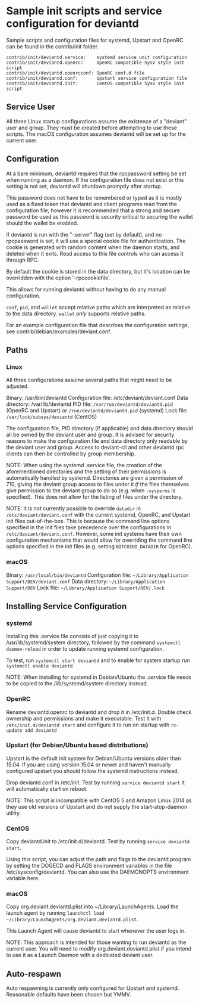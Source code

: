 Sample init scripts and service configuration for deviantd
==========================================================

Sample scripts and configuration files for systemd, Upstart and OpenRC
can be found in the contrib/init folder.

    contrib/init/deviantd.service:    systemd service unit configuration
    contrib/init/deviantd.openrc:     OpenRC compatible SysV style init script
    contrib/init/deviantd.openrcconf: OpenRC conf.d file
    contrib/init/deviantd.conf:       Upstart service configuration file
    contrib/init/deviantd.init:       CentOS compatible SysV style init script

Service User
---------------------------------

All three Linux startup configurations assume the existence of a "deviant" user
and group.  They must be created before attempting to use these scripts.
The macOS configuration assumes deviantd will be set up for the current user.

Configuration
---------------------------------

At a bare minimum, deviantd requires that the rpcpassword setting be set
when running as a daemon.  If the configuration file does not exist or this
setting is not set, deviantd will shutdown promptly after startup.

This password does not have to be remembered or typed as it is mostly used
as a fixed token that deviantd and client programs read from the configuration
file, however it is recommended that a strong and secure password be used
as this password is security critical to securing the wallet should the
wallet be enabled.

If deviantd is run with the "-server" flag (set by default), and no rpcpassword is set,
it will use a special cookie file for authentication. The cookie is generated with random
content when the daemon starts, and deleted when it exits. Read access to this file
controls who can access it through RPC.

By default the cookie is stored in the data directory, but it's location can be overridden
with the option '-rpccookiefile'.

This allows for running deviantd without having to do any manual configuration.

`conf`, `pid`, and `wallet` accept relative paths which are interpreted as
relative to the data directory. `wallet` *only* supports relative paths.

For an example configuration file that describes the configuration settings,
see contrib/debian/examples/deviant.conf.

Paths
---------------------------------

### Linux

All three configurations assume several paths that might need to be adjusted.

Binary:              /usr/bin/deviantd
Configuration file:  /etc/deviant/deviant.conf
Data directory:      /var/lib/deviantd
PID file:            `/var/run/deviantd/deviantd.pid` (OpenRC and Upstart) or `/run/deviantd/deviantd.pid` (systemd)
Lock file:           `/var/lock/subsys/deviantd` (CentOS)

The configuration file, PID directory (if applicable) and data directory
should all be owned by the deviant user and group.  It is advised for security
reasons to make the configuration file and data directory only readable by the
deviant user and group.  Access to deviant-cli and other deviantd rpc clients
can then be controlled by group membership.

NOTE: When using the systemd .service file, the creation of the aforementioned
directories and the setting of their permissions is automatically handled by
systemd. Directories are given a permission of 710, giving the deviant group
access to files under it _if_ the files themselves give permission to the
deviant group to do so (e.g. when `-sysperms` is specified). This does not allow
for the listing of files under the directory.

NOTE: It is not currently possible to override `datadir` in
`/etc/deviant/deviant.conf` with the current systemd, OpenRC, and Upstart init
files out-of-the-box. This is because the command line options specified in the
init files take precedence over the configurations in
`/etc/deviant/deviant.conf`. However, some init systems have their own
configuration mechanisms that would allow for overriding the command line
options specified in the init files (e.g. setting `BITCOIND_DATADIR` for
OpenRC).

### macOS

Binary:              `/usr/local/bin/deviantd`
Configuration file:  `~/Library/Application Support/DEV/deviant.conf`
Data directory:      `~/Library/Application Support/DEV`
Lock file:           `~/Library/Application Support/DEV/.lock`

Installing Service Configuration
-----------------------------------

### systemd

Installing this .service file consists of just copying it to
/usr/lib/systemd/system directory, followed by the command
`systemctl daemon-reload` in order to update running systemd configuration.

To test, run `systemctl start deviantd` and to enable for system startup run
`systemctl enable deviantd`

NOTE: When installing for systemd in Debian/Ubuntu the .service file needs to be copied to the /lib/systemd/system directory instead.

### OpenRC

Rename deviantd.openrc to deviantd and drop it in /etc/init.d.  Double
check ownership and permissions and make it executable.  Test it with
`/etc/init.d/deviantd start` and configure it to run on startup with
`rc-update add deviantd`

### Upstart (for Debian/Ubuntu based distributions)

Upstart is the default init system for Debian/Ubuntu versions older than 15.04. If you are using version 15.04 or newer and haven't manually configured upstart you should follow the systemd instructions instead.

Drop deviantd.conf in /etc/init.  Test by running `service deviantd start`
it will automatically start on reboot.

NOTE: This script is incompatible with CentOS 5 and Amazon Linux 2014 as they
use old versions of Upstart and do not supply the start-stop-daemon utility.

### CentOS

Copy deviantd.init to /etc/init.d/deviantd. Test by running `service deviantd start`.

Using this script, you can adjust the path and flags to the deviantd program by
setting the DOGECD and FLAGS environment variables in the file
/etc/sysconfig/deviantd. You can also use the DAEMONOPTS environment variable here.

### macOS

Copy org.deviant.deviantd.plist into ~/Library/LaunchAgents. Load the launch agent by
running `launchctl load ~/Library/LaunchAgents/org.deviant.deviantd.plist`.

This Launch Agent will cause deviantd to start whenever the user logs in.

NOTE: This approach is intended for those wanting to run deviantd as the current user.
You will need to modify org.deviant.deviantd.plist if you intend to use it as a
Launch Daemon with a dedicated deviant user.

Auto-respawn
-----------------------------------

Auto respawning is currently only configured for Upstart and systemd.
Reasonable defaults have been chosen but YMMV.
